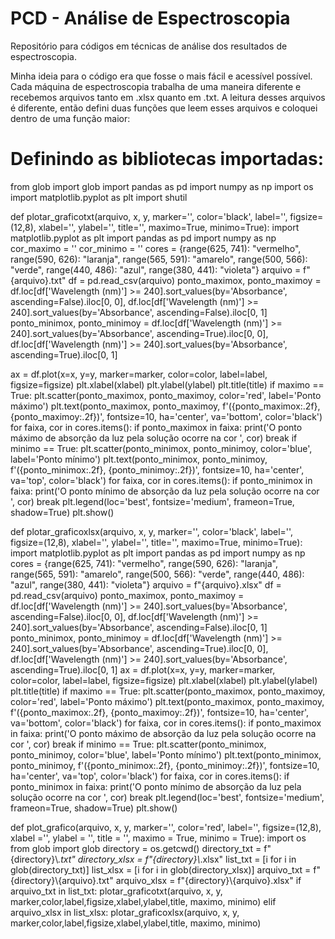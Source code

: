 # PCD - Análise de Espectroscopia
Repositório para códigos em técnicas de análise dos resultados de espectroscopia.

Minha ideia para o código era que fosse o mais fácil e acessível possível. Cada máquina de espectroscopia trabalha de uma maneira diferente e recebemos arquivos tanto em .xlsx quanto em .txt. A leitura desses arquivos é diferente, então defini duas funções que leem esses arquivos e coloquei dentro de uma função maior:
 # Definindo as bibliotecas importadas:
from glob import glob
import pandas as pd
import numpy as np
import os
import matplotlib.pyplot as plt
import shutil

def plotar_graficotxt(arquivo, x, y, marker='', color='black', label='', figsize=(12,8), xlabel='', ylabel='', title='', maximo=True, minimo=True):
    import matplotlib.pyplot as plt
    import pandas as pd
    import numpy as np
    cor_maximo = ''
    cor_minimo = ''
    cores = {range(625, 741): "vermelho",
    range(590, 626): "laranja",
    range(565, 591): "amarelo",
    range(500, 566): "verde",
    range(440, 486): "azul",
    range(380, 441): "violeta"}
    arquivo = f"{arquivo}.txt"
    df = pd.read_csv(arquivo)
    ponto_maximox, ponto_maximoy = df.loc[df['Wavelength (nm)'] >= 240].sort_values(by='Absorbance', ascending=False).iloc[0, 0], df.loc[df['Wavelength (nm)'] >= 240].sort_values(by='Absorbance', ascending=False).iloc[0, 1]
    ponto_minimox, ponto_minimoy = df.loc[df['Wavelength (nm)'] >= 240].sort_values(by='Absorbance', ascending=True).iloc[0, 0], df.loc[df['Wavelength (nm)'] >= 240].sort_values(by='Absorbance', ascending=True).iloc[0, 1]

  ax = df.plot(x=x, y=y, marker=marker, color=color, label=label, figsize=figsize)
  plt.xlabel(xlabel)
  plt.ylabel(ylabel)
  plt.title(title)
  if maximo == True:
    plt.scatter(ponto_maximox, ponto_maximoy, color='red', label='Ponto máximo')
    plt.text(ponto_maximox, ponto_maximoy, f'({ponto_maximox:.2f}, {ponto_maximoy:.2f})', fontsize=10, ha='center', va='bottom', color='black')
    for faixa, cor in cores.items():
      if ponto_maximox in faixa:
      print('O ponto máximo de absorção da luz pela solução ocorre na cor ', cor)
      break 
      if minimo == True:
        plt.scatter(ponto_minimox, ponto_minimoy, color='blue', label='Ponto mínimo')
        plt.text(ponto_minimox, ponto_minimoy, f'({ponto_minimox:.2f}, {ponto_minimoy:.2f})', fontsize=10, ha='center', va='top', color='black')
        for faixa, cor in cores.items():
            if ponto_minimox in faixa:
                print('O ponto mínimo de absorção da luz pela solução ocorre na cor ', cor)
                break
    plt.legend(loc='best', fontsize='medium', frameon=True, shadow=True)
    plt.show()


def plotar_graficoxlsx(arquivo, x, y, marker='', color='black', label='', figsize=(12,8), xlabel='', ylabel='', title='', maximo=True, minimo=True):
    import matplotlib.pyplot as plt
    import pandas as pd
    import numpy as np
    cores = {range(625, 741): "vermelho",
    range(590, 626): "laranja",
    range(565, 591): "amarelo",
    range(500, 566): "verde",
    range(440, 486): "azul",
    range(380, 441): "violeta"}
    arquivo = f"{arquivo}.xlsx"
    df = pd.read_csv(arquivo)
    ponto_maximox, ponto_maximoy = df.loc[df['Wavelength (nm)'] >= 240].sort_values(by='Absorbance', ascending=False).iloc[0, 0], df.loc[df['Wavelength (nm)'] >= 240].sort_values(by='Absorbance', ascending=False).iloc[0, 1]
    ponto_minimox, ponto_minimoy = df.loc[df['Wavelength (nm)'] >= 240].sort_values(by='Absorbance', ascending=True).iloc[0, 0], df.loc[df['Wavelength (nm)'] >= 240].sort_values(by='Absorbance', ascending=True).iloc[0, 1]
    ax = df.plot(x=x, y=y, marker=marker, color=color, label=label, figsize=figsize)
    plt.xlabel(xlabel)
    plt.ylabel(ylabel)
    plt.title(title)
    if maximo == True:
        plt.scatter(ponto_maximox, ponto_maximoy, color='red', label='Ponto máximo')
        plt.text(ponto_maximox, ponto_maximoy, f'({ponto_maximox:.2f}, {ponto_maximoy:.2f})', fontsize=10, ha='center', va='bottom', color='black')
        for faixa, cor in cores.items():
            if ponto_maximox in faixa:
                print('O ponto máximo de absorção da luz pela solução ocorre na cor ', cor)
            break 
    if minimo == True:
        plt.scatter(ponto_minimox, ponto_minimoy, color='blue', label='Ponto mínimo')
        plt.text(ponto_minimox, ponto_minimoy, f'({ponto_minimox:.2f}, {ponto_minimoy:.2f})', fontsize=10, ha='center', va='top', color='black')
        for faixa, cor in cores.items():
            if ponto_minimox in faixa:
                print('O ponto mínimo de absorção da luz pela solução ocorre na cor ', cor)
                break
    plt.legend(loc='best', fontsize='medium', frameon=True, shadow=True)
    plt.show()
    


def plot_grafico(arquivo, x, y, marker='', color='red', label='', figsize=(12,8), xlabel ='', ylabel = '', title = '', maximo = True, minimo = True):
    import os
    from glob import glob
    directory = os.getcwd()
    directory_txt = f"{directory}\\*.txt"
    directory_xlsx = f"{directory}\\*.xlsx"
    list_txt = [i for i in glob(directory_txt)]
    list_xlsx = [i for i in glob(directory_xlsx)]
    arquivo_txt = f"{directory}\\{arquivo}.txt"
    arquivo_xlsx = f"{directory}\\{arquivo}.xlsx"
    if arquivo_txt in list_txt:
        plotar_graficotxt(arquivo, x, y, marker,color,label,figsize,xlabel,ylabel,title, maximo, minimo)
    elif arquivo_xlsx in list_xlsx:
        plotar_graficoxlsx(arquivo, x, y, marker,color,label,figsize,xlabel,ylabel,title, maximo, minimo)


